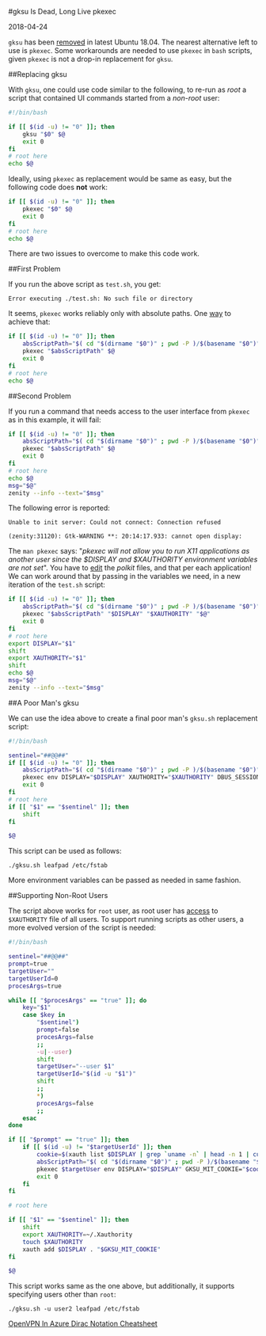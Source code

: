 
#gksu Is Dead, Long Live pkexec

2018-04-24

<!--- tags: linux -->

`gksu` has been [removed](https://bugs.launchpad.net/ubuntu/+source/umit/+bug/1740618) in latest Ubuntu 18.04. The nearest alternative left to use is `pkexec`. Some workarounds are needed to use `pkexec` in `bash` scripts, given `pkexec` is not a drop-in replacement for `gksu`.

##Replacing gksu

With `gksu`, one could use code similar to the following, to re-run as *root* a script that contained UI commands started from a *non-root* user: 

```bash
#!/bin/bash

if [[ $(id -u) != "0" ]]; then
    gksu "$0" $@
    exit 0
fi
# root here
echo $@
```

Ideally, using `pkexec` as replacement would be same as easy, but the following code does **not** work:

```bash
if [[ $(id -u) != "0" ]]; then
    pkexec "$0" $@
    exit 0
fi
# root here
echo $@
```

There are two issues to overcome to make this code work.

##First Problem

If you run the above script as `test.sh`, you get:

```
Error executing ./test.sh: No such file or directory
```

It seems, `pkexec` works reliably only with absolute paths. One [way](https://stackoverflow.com/questions/4774054/reliable-way-for-a-bash-script-to-get-the-full-path-to-itself) to achieve that:

```bash
if [[ $(id -u) != "0" ]]; then
    absScriptPath="$( cd "$(dirname "$0")" ; pwd -P )/$(basename "$0")"
    pkexec "$absScriptPath" $@
    exit 0
fi
# root here
echo $@
```

##Second Problem

If you run a command that needs access to the user interface from `pkexec` as in this example, it will fail:

```bash
if [[ $(id -u) != "0" ]]; then
    absScriptPath="$( cd "$(dirname "$0")" ; pwd -P )/$(basename "$0")"
    pkexec "$absScriptPath" $@
    exit 0
fi
# root here
echo $@
msg="$@"
zenity --info --text="$msg"
```

The following error is reported:

```
Unable to init server: Could not connect: Connection refused

(zenity:31120): Gtk-WARNING **: 20:14:17.933: cannot open display:
```

The `man pkexec` says: "*pkexec will not allow you to run X11 applications as another user since the $DISPLAY and $XAUTHORITY environment variables are not set*". You have to [edit](https://unix.stackexchange.com/questions/203136/how-do-i-run-gui-applications-as-root-by-using-pkexec) the *polkit* files, and that per each application! We can work around that by passing in the variables we need, in a new iteration of the `test.sh` script:

```bash
if [[ $(id -u) != "0" ]]; then
    absScriptPath="$( cd "$(dirname "$0")" ; pwd -P )/$(basename "$0")"
    pkexec "$absScriptPath" "$DISPLAY" "$XAUTHORITY" "$@"
    exit 0
fi
# root here
export DISPLAY="$1"
shift
export XAUTHORITY="$1"
shift
echo $@
msg="$@"
zenity --info --text="$msg"
```

##A Poor Man's gksu

We can use the idea above to create a final poor man's `gksu.sh` replacement script:

```bash
#!/bin/bash

sentinel="##@@##"
if [[ $(id -u) != "0" ]]; then
    absScriptPath="$( cd "$(dirname "$0")" ; pwd -P )/$(basename "$0")"
    pkexec env DISPLAY="$DISPLAY" XAUTHORITY="$XAUTHORITY" DBUS_SESSION_BUS_ADDRESS="$DBUS_SESSION_BUS_ADDRESS" "$absScriptPath" "$sentinel" "$@"
    exit 0
fi
# root here
if [[ "$1" == "$sentinel" ]]; then
    shift
fi

$@

```

This script can be used as follows:

```
./gksu.sh leafpad /etc/fstab
```

More environment variables can be passed as needed in same fashion.

##Supporting Non-Root Users

The script above works for `root` user, as root user has [access](https://serverfault.com/questions/51005/how-to-use-xauth-to-run-graphical-application-via-other-user-on-linux) to `$XAUTHORITY` file of all users. To support running scripts as other users, a more evolved version of the script is needed:

```bash
#!/bin/bash

sentinel="##@@##"
prompt=true
targetUser=""
targetUserId=0
procesArgs=true

while [[ "$procesArgs" == "true" ]]; do
    key="$1"
    case $key in
        "$sentinel")
        prompt=false
        procesArgs=false
        ;;
        -u|--user)
        shift
        targetUser="--user $1"
        targetUserId="$(id -u "$1")"
        shift
        ;;
        *)
        procesArgs=false
        ;;  
    esac        
done

if [[ "$prompt" == "true" ]]; then
    if [[ $(id -u) != "$targetUserId" ]]; then
        cookie=$(xauth list $DISPLAY | grep `uname -n` | head -n 1 | cut -d ' ' -f 5)
        absScriptPath="$( cd "$(dirname "$0")" ; pwd -P )/$(basename "$0")"
        pkexec $targetUser env DISPLAY="$DISPLAY" GKSU_MIT_COOKIE="$cookie" DBUS_SESSION_BUS_ADDRESS="$DBUS_SESSION_BUS_ADDRESS" "$absScriptPath" "$sentinel" "$@"
        exit 0
    fi
fi

# root here

if [[ "$1" == "$sentinel" ]]; then
    shift
    export XAUTHORITY=~/.Xauthority
    touch $XAUTHORITY
    xauth add $DISPLAY . "$GKSU_MIT_COOKIE"
fi

$@

```


This script works same as the one above, but additionally, it supports specifying users other than `root`:

```
./gksu.sh -u user2 leafpad /etc/fstab
```

<ins class='nfooter'><a rel='prev' id='fprev' href='#blog/2018/2018-04-25-OpenVPN-In-Azure.md'>OpenVPN In Azure</a> <a rel='next' id='fnext' href='#blog/2018/2018-01-27-Dirac-Notation-Cheatsheet.md'>Dirac Notation Cheatsheet</a></ins>
